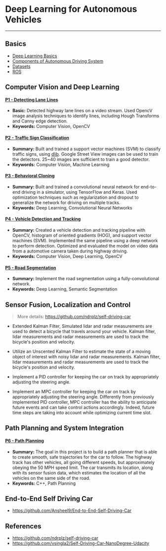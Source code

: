 
# Deep Learning for Autonomous Vehicles

--- 

## Basics

- [Deep Learning Basics](./resources/deep-learning.md)
- [Components of Autonomous Driving System](./resources/autonomous-driving.md)
- [Datasets](./resources/datasets.md)
- [ROS](./ROS/datasets.md)


## Computer Vision and Deep Learning

#### [P1 - Detecting Lane Lines](./01_finding_lane_lines)
 - **Basic:** Detected highway lane lines on a video stream. Used OpencV image analysis techniques to identify lines, including Hough Transforms and Canny edge detection.
 - **Keywords:** Computer Vision, OpenCV
 
#### [P2 - Traffic Sign Classification](./02_traffic_sign_detector)
 - **Summary:** Built and trained a support vector machines (SVM) to classify traffic signs, using [dlib](http://dlib.net/). Google Street View images can be used to train the detectors. 25~40 images are sufficient to train a good detector.
 - **Keywords:** Computer Vision, Machine Learning
 
#### [P3 - Behavioral Cloning](./03_behavioral_cloning)
 - **Summary:** Built and trained a convolutional neural network for end-to-end driving in a simulator, using TensorFlow and Keras. Used optimization techniques such as regularization and dropout to generalize the network for driving on multiple tracks.
 - **Keywords:** Deep Learning, Convolutional Neural Networks

#### [P4 - Vehicle Detection and Tracking](./04_vehicle_detection)
 - **Summary:** Created a vehicle detection and tracking pipeline with OpenCV, histogram of oriented gradients (HOG), and support vector machines (SVM). Implemented the same pipeline using a deep network to perform detection. Optimized and evaluated the model on video data from a automotive camera taken during highway driving.
 - **Keywords:** Computer Vision, Deep Learning, OpenCV

#### [P5 - Road Segmentation](./05_road_segmentation)
- **Summary:** Implement the road segmentation using a fully-convolutional network.
- **Keywords:** Deep Learning, Semantic Segmentation


## Sensor Fusion, Localization and Control

> More details: <https://github.com/ndrplz/self-driving-car>

- Extended Kalman Filter, Simulated lidar and radar measurements are used to detect a bicycle that travels around your vehicle. Kalman filter, lidar measurements and radar measurements are used to track the bicycle's position and velocity.

- Utilize an Unscented Kalman Filter to estimate the state of a moving object of interest with noisy lidar and radar measurements. Kalman filter, lidar measurements and radar measurements are used to track the bicycle's position and velocity.
 
- Implement a PID controller for keeping the car on track by appropriately adjusting the steering angle.

- Implement an MPC controller for keeping the car on track by appropriately adjusting the steering angle. Differently from previously implemented PID controller, MPC controller has the ability to anticipate future events and can take control actions accordingly. Indeed, future time steps are taking into account while optimizing current time slot.


## Path Planning and System Integration

#### [P6 - Path Planning](https://github.com/LiJiangnanBit/path_optimizer)
- **Summary:** The goal in this project is to build a path planner that is able to create smooth, safe trajectories for the car to follow. The highway track has other vehicles, all going different speeds, but approximately obeying the 50 MPH speed limit. The car transmits its location, along with its sensor fusion data, which estimates the location of all the vehicles on the same side of the road.
- **Keywords:** C++, Path Planning

## End-to-End Self Driving Car

- <https://github.com/Ansheel9/End-to-End-Self-Driving-Car>

## References

- <https://github.com/ndrplz/self-driving-car>
- <https://github.com/vsingla2/Self-Driving-Car-NanoDegree-Udacity>
